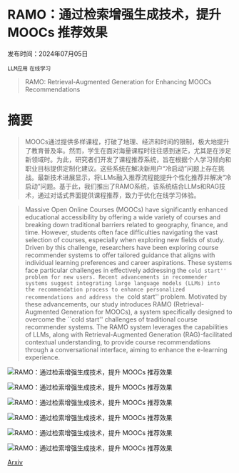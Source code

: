 # RAMO：通过检索增强生成技术，提升 MOOCs 推荐效果

发布时间：2024年07月05日

`LLM应用` `在线学习`

> RAMO: Retrieval-Augmented Generation for Enhancing MOOCs Recommendations

# 摘要

> MOOCs通过提供多样课程，打破了地理、经济和时间的限制，极大地提升了教育普及率。然而，学生在面对海量课程时往往感到迷茫，尤其是在涉足新领域时。为此，研究者们开发了课程推荐系统，旨在根据个人学习倾向和职业目标提供定制化建议。这些系统在解决新用户“冷启动”问题上存在挑战。最新技术进展显示，将LLMs融入推荐流程能提升个性化推荐并解决“冷启动”问题。基于此，我们推出了RAMO系统，该系统结合LLMs和RAG技术，通过对话式界面提供课程推荐，致力于优化在线学习体验。

> Massive Open Online Courses (MOOCs) have significantly enhanced educational accessibility by offering a wide variety of courses and breaking down traditional barriers related to geography, finance, and time. However, students often face difficulties navigating the vast selection of courses, especially when exploring new fields of study. Driven by this challenge, researchers have been exploring course recommender systems to offer tailored guidance that aligns with individual learning preferences and career aspirations. These systems face particular challenges in effectively addressing the ``cold start'' problem for new users. Recent advancements in recommender systems suggest integrating large language models (LLMs) into the recommendation process to enhance personalized recommendations and address the ``cold start'' problem. Motivated by these advancements, our study introduces RAMO (Retrieval-Augmented Generation for MOOCs), a system specifically designed to overcome the ``cold start'' challenges of traditional course recommender systems. The RAMO system leverages the capabilities of LLMs, along with Retrieval-Augmented Generation (RAG)-facilitated contextual understanding, to provide course recommendations through a conversational interface, aiming to enhance the e-learning experience.

![RAMO：通过检索增强生成技术，提升 MOOCs 推荐效果](../../../paper_images/2407.04925/interface_ramo.png)

![RAMO：通过检索增强生成技术，提升 MOOCs 推荐效果](../../../paper_images/2407.04925/diagram.jpg)

![RAMO：通过检索增强生成技术，提升 MOOCs 推荐效果](../../../paper_images/2407.04925/cold_start_compare.png)

![RAMO：通过检索增强生成技术，提升 MOOCs 推荐效果](../../../paper_images/2407.04925/specific_q.png)

![RAMO：通过检索增强生成技术，提升 MOOCs 推荐效果](../../../paper_images/2407.04925/question_change.png)

![RAMO：通过检索增强生成技术，提升 MOOCs 推荐效果](../../../paper_images/2407.04925/template_change.png)

[Arxiv](https://arxiv.org/abs/2407.04925)